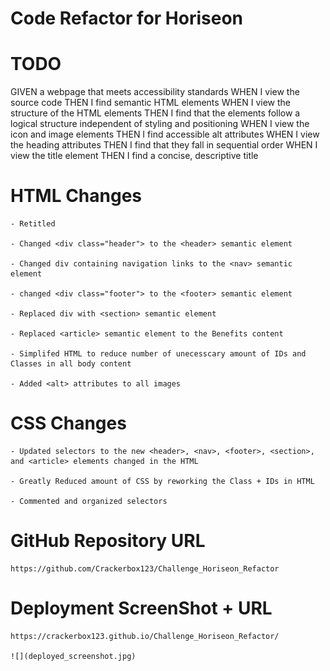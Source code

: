 # Code Refactor for Horiseon

# TODO

GIVEN a webpage that meets accessibility standards
WHEN I view the source code
THEN I find semantic HTML elements
WHEN I view the structure of the HTML elements
THEN I find that the elements follow a logical structure independent of styling and positioning
WHEN I view the icon and image elements
THEN I find accessible alt attributes
WHEN I view the heading attributes
THEN I find that they fall in sequential order
WHEN I view the title element
THEN I find a concise, descriptive title


# HTML Changes

    - Retitled

    - Changed <div class="header"> to the <header> semantic element

    - Changed div containing navigation links to the <nav> semantic element

    - changed <div class="footer"> to the <footer> semantic element

    - Replaced div with <section> semantic element

    - Replaced <article> semantic element to the Benefits content

    - Simplifed HTML to reduce number of unecesscary amount of IDs and Classes in all body content

    - Added <alt> attributes to all images 



# CSS Changes

    - Updated selectors to the new <header>, <nav>, <footer>, <section>, and <article> elements changed in the HTML

    - Greatly Reduced amount of CSS by reworking the Class + IDs in HTML

    - Commented and organized selectors

# GitHub Repository URL


    https://github.com/Crackerbox123/Challenge_Horiseon_Refactor


# Deployment ScreenShot + URL

    https://crackerbox123.github.io/Challenge_Horiseon_Refactor/

    ![](deployed_screenshot.jpg)









    